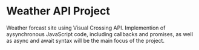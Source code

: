 # Weather API Project

Weather forcast site using Visual Crossing API. Implemention of aysynchronous JavaScript code, including callbacks and promises, as well as async and await syntax will be the main focus of the project.
